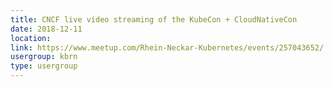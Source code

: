 ```yaml
---
title: CNCF live video streaming of the KubeCon + CloudNativeCon 
date: 2018-12-11
location: 
link: https://www.meetup.com/Rhein-Neckar-Kubernetes/events/257043652/
usergroup: kbrn
type: usergroup
---
```

